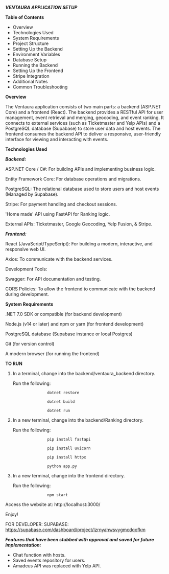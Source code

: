 ***VENTAURA APPLICATION SETUP***

**Table of Contents**
- Overview
- Technologies Used
- System Requirements
- Project Structure
- Setting Up the Backend
- Environment Variables
- Database Setup
- Running the Backend
- Setting Up the Frontend
- Stripe Integration
- Additional Notes
- Common Troubleshooting

**Overview**

The Ventaura application consists of two main parts: a backend (ASP.NET Core) and a frontend (React). The backend provides a RESTful API for user management, event retrieval and merging, geocoding, and event ranking. It connects to external services (such as Ticketmaster and Yelp APIs) and a PostgreSQL database (Supabase) to store user data and host events. The frontend consumes the backend API to deliver a responsive, user-friendly interface for viewing and interacting with events.

**Technologies Used**

***Backend:***

ASP.NET Core / C#: For building APIs and implementing business logic.

Entity Framework Core: For database operations and migrations.

PostgreSQL: The relational database used to store users and host events (Managed by Supabase).

Stripe: For payment handling and checkout sessions.

'Home made' API using FastAPI for Ranking logic.

External APIs: Ticketmaster, Google Geocoding, Yelp Fusion, & Stripe.

***Frontend:***

React (JavaScript/TypeScript): For building a modern, interactive, and responsive web UI.

Axios: To communicate with the backend services.

Development Tools:

Swagger: For API documentation and testing.

CORS Policies: To allow the frontend to communicate with the backend during development.

**System Requirements**

.NET 7.0 SDK or compatible (for backend development)

Node.js (v14 or later) and npm or yarn (for frontend development)

PostgreSQL database (Supabase instance or local Postgres)

Git (for version control)

A modern browser (for running the frontend)

**TO RUN**

1. In a terminal, change into the backend/ventaura_backend directory.
   
   Run the following:
   
                      dotnet restore
   
                      dotnet build
   
                      dotnet run

3. In a new terminal, change into the backend/Ranking directory.
   
   Run the following:
   
                      pip install fastapi
   
                      pip install uvicorn

                      pip install httpx
   
                      python app.py

5. In a new terminal, change into the frontend directory.
   
   Run the following:

                      npm start

Access the website at: http://localhost:3000/

Enjoy!

FOR DEVELOPER: SUPABASE: https://supabase.com/dashboard/project/lzrnyahwsvygmcdqofkm

***Features that have been stubbed with approval and saved for future implementation:***

- Chat function with hosts.
- Saved events repository for users.
- Amadeus API was replaced with Yelp API. 
